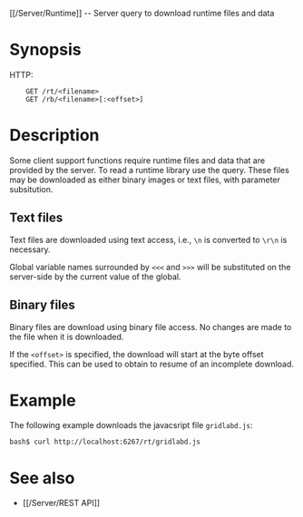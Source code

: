 [[/Server/Runtime]] -- Server query to download runtime files and data

# Synopsis
HTTP:
~~~
    GET /rt/<filename>
    GET /rb/<filename>[:<offset>]
~~~

# Description

Some client support functions require runtime files and data that are provided by the server. To read a runtime library use the query. These files may be downloaded as either binary images or text files, with parameter subsitution.

## Text files

Text files are downloaded using text access, i.e., `\n` is converted to `\r\n` is necessary. 

Global variable names surrounded by `<<<` and `>>>` will be substituted on the server-side by the current value of the global.

## Binary files

Binary files are download using binary file access. No changes are made to the file when it is downloaded. 

If the `<offset>` is specified, the download will start at the byte offset specified. This can be used to obtain to resume of an incomplete download.

# Example
The following example downloads the javacsript file `gridlabd.js`:
~~~
bash$ curl http://localhost:6267/rt/gridlabd.js
~~~

# See also

* [[/Server/REST API]]
